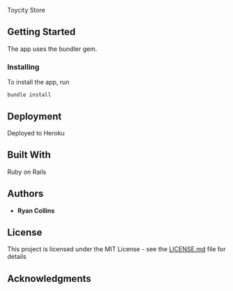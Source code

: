 Toycity Store

## Getting Started
The app uses the bundler gem.

### Installing
To install the app, run
```
bundle install
```

## Deployment
Deployed to Heroku

## Built With
Ruby on Rails

## Authors

* **Ryan Collins**

## License

This project is licensed under the MIT License - see the [LICENSE.md](LICENSE.md) file for details

## Acknowledgments

